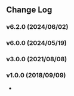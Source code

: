## Change Log

### v6.2.0 (2024/06/02)

### v6.0.0 (2024/05/19)

### v3.0.0 (2021/08/08)

### v1.0.0 (2018/09/09)

-
